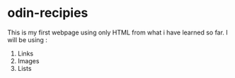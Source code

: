 # odin-recipies
This is my first webpage using only HTML from what i have learned so far.
I will be using :
1. Links
2. Images
3. Lists

